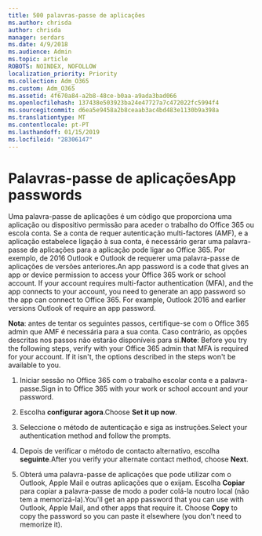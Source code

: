 ```yaml
---
title: 500 palavras-passe de aplicações
ms.author: chrisda
author: chrisda
manager: serdars
ms.date: 4/9/2018
ms.audience: Admin
ms.topic: article
ROBOTS: NOINDEX, NOFOLLOW
localization_priority: Priority
ms.collection: Adm_O365
ms.custom: Adm_O365
ms.assetid: 4f670a84-a2b8-48ce-b0aa-a9ada3bad066
ms.openlocfilehash: 137438e503923ba24e47727a7c472022fc5994f4
ms.sourcegitcommit: d6ea5e9458a2b8ceaab3ac4bd483e1130b9a398a
ms.translationtype: MT
ms.contentlocale: pt-PT
ms.lasthandoff: 01/15/2019
ms.locfileid: "28306147"
---
```

# <a name="app-passwords"></a><span data-ttu-id="cdb84-102">Palavras-passe de aplicações</span><span class="sxs-lookup"><span data-stu-id="cdb84-102">App passwords</span></span>

<span data-ttu-id="cdb84-p101">Uma palavra-passe de aplicações é um código que proporciona uma aplicação ou dispositivo permissão para aceder o trabalho do Office 365 ou escola conta. Se a conta de requer autenticação multi-factores (AMF), e a aplicação estabelece ligação à sua conta, é necessário gerar uma palavra-passe de aplicações para a aplicação pode ligar ao Office 365. Por exemplo, de 2016 Outlook e Outlook de requerer uma palavra-passe de aplicações de versões anteriores.</span><span class="sxs-lookup"><span data-stu-id="cdb84-p101">An app password is a code that gives an app or device permission to access your Office 365 work or school account. If your account requires multi-factor authentication (MFA), and the app connects to your account, you need to generate an app password so the app can connect to Office 365. For example, Outlook 2016 and earlier versions Outlook of require an app password.</span></span>
  
 <span data-ttu-id="cdb84-p102">**Nota**: antes de tentar os seguintes passos, certifique-se com o Office 365 admin que AMF é necessária para a sua conta. Caso contrário, as opções descritas nos passos não estarão disponíveis para si.</span><span class="sxs-lookup"><span data-stu-id="cdb84-p102">**Note**: Before you try the following steps, verify with your Office 365 admin that MFA is required for your account. If it isn't, the options described in the steps won't be available to you.</span></span>
  
1. <span data-ttu-id="cdb84-108">Iniciar sessão no Office 365 com o trabalho escolar conta e a palavra-passe.</span><span class="sxs-lookup"><span data-stu-id="cdb84-108">Sign in to Office 365 with your work or school account and your password.</span></span>
    
2. <span data-ttu-id="cdb84-109">Escolha **configurar agora**.</span><span class="sxs-lookup"><span data-stu-id="cdb84-109">Choose **Set it up now**.</span></span>
    
3. <span data-ttu-id="cdb84-110">Seleccione o método de autenticação e siga as instruções.</span><span class="sxs-lookup"><span data-stu-id="cdb84-110">Select your authentication method and follow the prompts.</span></span>
    
4. <span data-ttu-id="cdb84-111">Depois de verificar o método de contacto alternativo, escolha **seguinte**.</span><span class="sxs-lookup"><span data-stu-id="cdb84-111">After you verify your alternate contact method, choose **Next**.</span></span>
    
5. <span data-ttu-id="cdb84-p103">Obterá uma palavra-passe de aplicações que pode utilizar com o Outlook, Apple Mail e outras aplicações que o exijam. Escolha **Copiar** para copiar a palavra-passe de modo a poder colá-la noutro local (não tem a memorizá-la).</span><span class="sxs-lookup"><span data-stu-id="cdb84-p103">You'll get an app password that you can use with Outlook, Apple Mail, and other apps that require it. Choose **Copy** to copy the password so you can paste it elsewhere (you don't need to memorize it).</span></span> 
    

